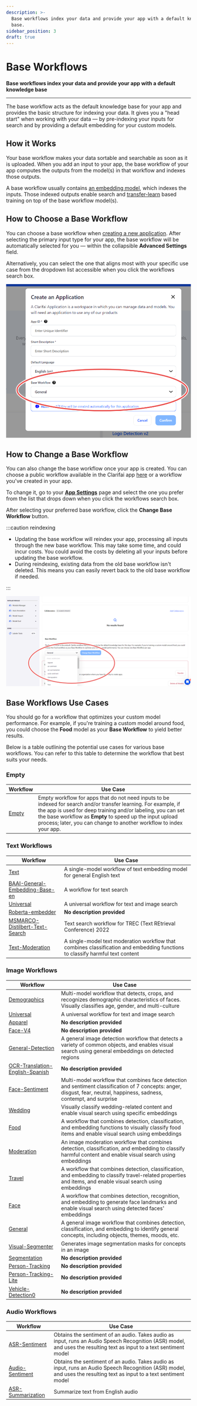 ```yaml
---
description: >-
  Base workflows index your data and provide your app with a default knowledge
  base.
sidebar_position: 3
draft: true
---
```


# Base Workflows

**Base workflows index your data and provide your app with a default knowledge base**
<hr />

The base workflow acts as the default knowledge base for your app and provides the basic structure for indexing your data. It gives you a "head start" when working with your data — by pre-indexing your inputs for search and by providing a default embedding for your custom models.

## How it Works

Your base workflow makes your data sortable and searchable as soon as it is uploaded. When you add an input to your app, the base workflow of your app computes the outputs from the model(s) in that workflow and indexes those outputs.

A base workflow usually contains [an embedding model](https://docs.clarifai.com/api-guide/predict/embeddings), which indexes the inputs. Those indexed outputs enable search and [transfer-learn](https://docs.clarifai.com/portal-guide/model/model-types/transfer-learning/) based training on top of the base workflow model(s).

## How to Choose a Base Workflow

You can choose a base workflow when [creating a new application](https://docs.clarifai.com/clarifai-basics/applications/create-an-application/). After selecting the primary input type for your app, the base workflow will be automatically selected for you — within the collapsible **Advanced Settings** field. 

Alternatively, you can select the one that aligns most with your specific use case from the dropdown list accessible when you click the workflows search box.

![choose base workflow](/img/community_2/base_workflow_choose.png)

## How to Change a Base Workflow

You can also change the base workflow once your app is created. You can choose a public workflow available in the Clarifai app [here](https://clarifai.com/clarifai/main/workflows) or a workflow you've created in your app. 

To change it, go to your [**App Settings**](https://docs.clarifai.com/clarifai-basics/applications/application-settings#base-workflow) page and select the one you prefer from the list that drops down when you click the workflows search box. 

After selecting your preferred base workflow, click the **Change Base Workflow** button.

:::caution reindexing

- Updating the base workflow will reindex your app, processing all inputs through the new base workflow. This may take some time, and could incur costs. You could avoid the costs by deleting all your inputs before updating the base workflow.
- During reindexing, existing data from the old base workflow isn't deleted. This means you can easily revert back to the old base workflow if needed.

:::

![change base workflow](/img/community_2/base_workflow_change.png)

## Base Workflows Use Cases

You should go for a workflow that optimizes your custom model performance. For example, if you're training a custom model around food, you could choose the **Food** model as your **Base Workflow** to yield better results.

Below is a table outlining the potential use cases for various base workflows. You can refer to this table to determine the workflow that best suits your needs.

### Empty

|Workflow                              |Use Case              |
|--------------------------------------|------------------------|
| [Empty](https://clarifai.com/clarifai/main/workflows/Empty) | Empty workflow for apps that do not need inputs to be indexed for search and/or transfer learning. For example, if the app is used for deep training and/or labeling, you can set the base workflow as **Empty** to speed up the input upload process; later, you can change to another workflow to index your app.  |

### Text Workflows

|Workflow                              |Use Case              |
|--------------------------------------|------------------------|
| [Text](https://clarifai.com/clarifai/main/workflows/Text) | A single-model workflow of text embedding model for general English text |
| [BAAI-General-Embedding-Base-en](https://clarifai.com/clarifai/main/workflows/baai-general-embedding-base-en)  | A workflow for text search  |  
| [Universal](https://clarifai.com/clarifai/main/workflows/Universal) | A universal workflow for text and image search |  
| [Roberta-embedder](https://clarifai.com/clarifai/main/workflows/Roberta-embedder) | **No description provided**  |
| [MSMARCO-Distilbert-Text-Search](https://clarifai.com/clarifai/main/workflows/msmarco-distilbert-text-search)  | Text search workflow for TREC (Text REtrieval Conference) 2022 |
| [Text-Moderation](https://clarifai.com/clarifai/main/workflows/Text-Moderation)| A single-model text moderation workflow that combines classification and embedding functions to classify harmful text content |

### Image Workflows

|Workflow                              |Use Case              |
|--------------------------------------|------------------------|
|[Demographics](https://clarifai.com/clarifai/main/workflows/Demographics)  | Multi-model workflow that detects, crops, and recognizes demographic characteristics of faces. Visually classifies age, gender, and multi-culture  |  
| [Universal](https://clarifai.com/clarifai/main/workflows/Universal) | A universal workflow for text and image search  |  
| [Apparel](https://clarifai.com/clarifai/main/workflows/Apparel)  | **No description provided**   |  
|[Face-V4](https://clarifai.com/clarifai/main/workflows/Face-V4) | **No description provided**  |  
| [General-Detection](https://clarifai.com/clarifai/main/workflows/General-Detection) | A general image detection workflow that detects a variety of common objects, and enables visual search using general embeddings on detected regions  |
| [OCR-Translation-English-Spanish](https://clarifai.com/clarifai/main/workflows/ocr-translation-english-spanish)| **No description provided**  |
| [Face-Sentiment](https://clarifai.com/clarifai/main/workflows/Face-Sentiment)| Multi-model workflow that combines face detection and sentiment classification of 7 concepts: anger, disgust, fear, neutral, happiness, sadness, contempt, and surprise |
| [Wedding](https://clarifai.com/clarifai/main/workflows/Wedding) | Visually classify wedding-related content and enable visual search using specific embeddings  |
| [Food](https://clarifai.com/clarifai/main/workflows/Food)| A workflow that combines detection, classification, and embedding functions to visually classify food items and enable visual search using embeddings  |
| [Moderation](https://clarifai.com/clarifai/main/workflows/Moderation) | An image moderation workflow that combines detection, classification, and embedding to classify harmful content and enable visual search using embeddings |
| [Travel](https://clarifai.com/clarifai/main/workflows/Travel) | A workflow that combines detection, classification, and embedding to classify travel-related properties and items, and enable visual search using embeddings |
| [Face](https://clarifai.com/clarifai/main/workflows/Face) | A workflow that combines detection, recognition, and embedding to generate face landmarks and enable visual search using detected faces' embeddings |
| [General](https://clarifai.com/clarifai/main/workflows/General) | A general image workflow that combines detection, classification, and embedding to identify general concepts, including objects, themes, moods, etc. |
| [Visual-Segmenter](https://clarifai.com/clarifai/main/workflows/Visual-Segmenter) | Generates image segmentation masks for concepts in an image  |
| [Segmentation](https://clarifai.com/clarifai/main/workflows/segmentation)  | **No description provided**   |
| [Person-Tracking](https://clarifai.com/clarifai/main/workflows/person-tracking)  | **No description provided** |
| [Person-Tracking-Lite](https://clarifai.com/clarifai/main/workflows/person-tracking-lite)  | **No description provided** |
| [Vehicle-Detection0](https://clarifai.com/clarifai/main/workflows/Vehicle-Detection0) | **No description provided**  |

### Audio Workflows

|Workflow                              |Use Case              |
|--------------------------------------|------------------------|
| [ASR-Sentiment](https://clarifai.com/clarifai/main/workflows/asr-sentiment)| Obtains the sentiment of an audio. Takes audio as input, runs an Audio Speech Recognition (ASR) model, and uses the resulting text as input to a text sentiment model |  
|[Audio-Sentiment](https://clarifai.com/clarifai/main/workflows/audio-sentiment)  | Obtains the sentiment of an audio. Takes audio as input, runs an Audio Speech Recognition (ASR) model, and uses the resulting text as input to a text sentiment model  |
| [ASR-Summarization](https://clarifai.com/clarifai/main/workflows/asr-summarization)| Summarize text from English audio |

